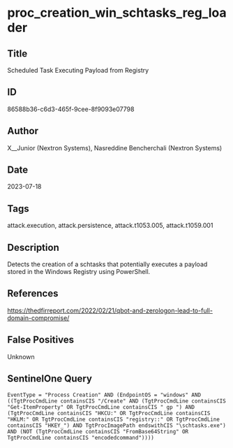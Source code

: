 # proc_creation_win_schtasks_reg_loader

## Title
Scheduled Task Executing Payload from Registry

## ID
86588b36-c6d3-465f-9cee-8f9093e07798

## Author
X__Junior (Nextron Systems), Nasreddine Bencherchali (Nextron Systems)

## Date
2023-07-18

## Tags
attack.execution, attack.persistence, attack.t1053.005, attack.t1059.001

## Description
Detects the creation of a schtasks that potentially executes a payload stored in the Windows Registry using PowerShell.

## References
https://thedfirreport.com/2022/02/21/qbot-and-zerologon-lead-to-full-domain-compromise/

## False Positives
Unknown

## SentinelOne Query
```
EventType = "Process Creation" AND (EndpointOS = "windows" AND ((TgtProcCmdLine containsCIS "/Create" AND (TgtProcCmdLine containsCIS "Get-ItemProperty" OR TgtProcCmdLine containsCIS " gp ") AND (TgtProcCmdLine containsCIS "HKCU:" OR TgtProcCmdLine containsCIS "HKLM:" OR TgtProcCmdLine containsCIS "registry::" OR TgtProcCmdLine containsCIS "HKEY_") AND TgtProcImagePath endswithCIS "\schtasks.exe") AND (NOT (TgtProcCmdLine containsCIS "FromBase64String" OR TgtProcCmdLine containsCIS "encodedcommand"))))

```